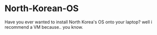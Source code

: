 # North-Korean-OS
Have you ever wanted to install North Korea's OS onto your laptop? well i recommend a VM because.. you know.

